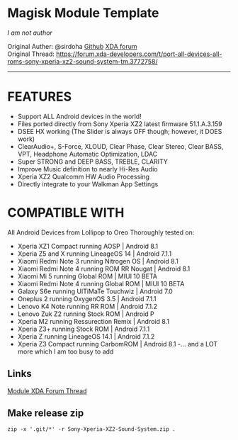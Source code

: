 # Magisk Module Template

*I am not author*

Original Auther: @sirdoha [Github](https://github.com/sirdoha) [XDA forum](https://forum.xda-developers.com/m/sirdoha.7541648/)  
Original Thread: https://forum.xda-developers.com/t/port-all-devices-all-roms-sony-xperia-xz2-sound-system-tm.3772758/

---

# FEATURES

- Support ALL Android devices in the world!
- Files ported directly from Sony Xperia XZ2 latest firmware 51.1.A.3.159
- DSEE HX working (The Slider is always OFF though; however, it DOES work)
- ClearAudio+, S-Force, XLOUD, Clear Phase, Clear Stereo, Clear BASS, VPT, Headphone Automatic Optimization, LDAC
- Super STRONG and DEEP BASS, TREBLE, CLARITY
- Improve Music definition to nearly Hi-Res Audio
- Xperia XZ2 Qualcomm HW Audio Processing
- Directly integrate to your Walkman App Settings

# COMPATIBLE WITH

All Android Devices from Lollipop to Oreo
Thoroughly tested on:
- Xperia XZ1 Compact running AOSP | Android 8.1
- Xperia Z5 and X running LineageOS 14 | Android 7.1.1
- Xiaomi Redmi Note 3 running Nitrogen OS | Android 8.1
- Xiaomi Redmi Note 4 running ROM RR Nougat | Android 8.1
- Xiaomi Mi 5 running Global ROM | MIUI 10 BETA
- Xiaomi Redmi Note 4 running Global ROM | MIUI 10 BETA
- Galaxy S6e running UlTiMaTe Touchwiz | Android 7.0
- Oneplus 2 running OxygenOS 3.5 | Android 7.1.1
- Lenovo K4 Note running RR ROM | Android 7.1.2
- Lenovo Zuk Z2 running Stock ROM | Android P
- Xperia M2 running Ressurection Remix | Android 8.1
- Xperia Z3+ running Stock ROM | Android 7.1.1
- Xperia Z running LineageOS 14.1 | Android 7.1.2
- Xperia Z3 Compact running CarbomROM | Android 8.1
-... and a LOT more which I am too busy to add

## Links
[Module XDA Forum Thread](https://forum.xda-developers.com/crossdevice-dev/sony-themes-apps/port-sony-xperia-xz2-sound-enhancements-t3772758)

## Make release zip

```
zip -x '.git/*' -r Sony-Xperia-XZ2-Sound-System.zip .
```
